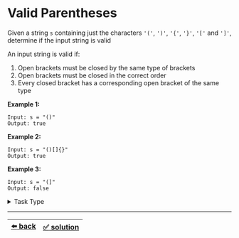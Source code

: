 # Valid Parentheses

Given a string `s` containing just the characters `'('`, `')'`, `'{'`, `'}'`, `'['` and `']'`, determine if the input string is valid

An input string is valid if:
1. Open brackets must be closed by the same type of brackets
2. Open brackets must be closed in the correct order
3. Every closed bracket has a corresponding open bracket of the same type

__Example 1:__

```
Input: s = "()"
Output: true
```

__Example 2:__

```
Input: s = "()[]{}"
Output: true
```

__Example 3:__

```
Input: s = "(]"
Output: false
```

<details>

<summary>Task Type</summary>

- __`Array and Stack or Queue`__
  <details>

  <summary><i><b><code>Create and use one or more Stacks as you iterate an array</code></b></i></summary>

    <!-- TODO: refactor the abstract explanation of the Approach TODO: The Approach is that ... -->
    So you need to iterate a string as an array and use a Stack in order to solve the task

    If you encounter an opening bracket then you need to push it to the Stack. If you encounter a closing bracket then you need to pop the opening bracket off the Stack (only make sure that you pop off the same type of opening bracket as you found a closing bracket for otherwise the brackets are placed incorrectly)

    __Note:__ we have already given a try to solving this task [here](../../cheatsheet/brackets/README.md)

  </details>

</details>

---

| [:arrow_left: back](../README.md) | [:white_check_mark: solution](./solution.js) |
| :---: | :---: |
